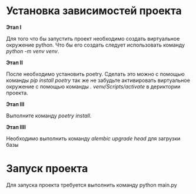 # Установка зависимостей проекта

**Этап I**

Для того что бы запустить проект необходимо создать виртуальное окружение python. Что бы его создать следует использовать команду *python -m venv venv*.

**Этап II**

После необходимо установить poetry. Сделать это можно с помощью команды *pip install poetry* так же не забудьте активировать виртуальное окружение с помощью команды *. venv/Scripts/activate* в дериктории проекта.

**Этап III**

Выполните команду *poetry install*.

**Этап IIII**

Необходимо выполнить команду *alembic upgrade head* для загрузки базы

# Запуск проекта

Для запуска проекта требуется выполнить команду python main.py
